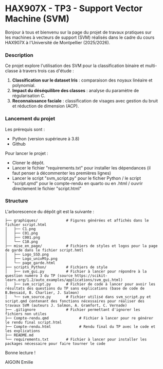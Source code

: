 # HAX907X - TP3 - Support Vector Machine (SVM)

Bonjour à tous et bienvenu sur la page du projet de travaux pratiques sur les machines à vecteurs de support (SVM) réalisés dans le cadre du cours HAX907X à l'Université de Montpellier (2025/2026).

### Description

Ce projet explore l'utilisation des SVM pour la classification binaire et multi-classe à travers trois cas d'étude :
1. **Classification sur le dataset Iris** : comparaison des noyaux linéaire et polynomial.
2. **Impact du déséquilibre des classes** : analyse du paramètre de régularisation C.
3. **Reconnaissance faciale** : classification de visages avec gestion du bruit et réduction de dimension (ACP).

### Lancement du projet

Les prérequis sont :
- Python (version supérieure à 3.8)
- Github

Pour lancer le projet :
- Cloner le dépôt.
- Lancer le fichier "requirements.txt" pour installer les dépendances (il faut penser à décommenter les premières lignes)
- Lancer le script "svm_script.py" pour le fichier Python / le script "script.qmd" pour le compte-rendu en quarto ou en .html / ouvrir directement le fichier "script.html"

### Structure

L'arborescence du dépôt git est la suivante :

```AIGOIN_SVM/
├── graphiques/             # Figures générées et affichés dans le fichier script.html
│   ├── C1.png
│   ├── C01.png
│   ├── C001.png
│   └── C10.png
├── mise_en_page/           # Fichiers de styles et logos pour la page de garde dans le fichier script.hmtl
│   ├── Logo_SSD.png
│   ├── Logo_univMtp.png
│   └── page_garde.html
├── scripts_Python/         # Fichiers de style
│   ├── svm_gui.py          # Fichier à lancer pour répondre à la question numéro 3 du TP (source https://scikit-learn.org/1.2/auto_examples/applications/svm_gui.html)
│   ├── svm_script.py       # Fichier de code à lancer pour avoir les résultats des questions du TP sans explications (base de code de B.Bensaid, B. Charlier, J. Salmon)
│   └── svm_source.py       # Fichier utilisé dans svm_script.py et script.qmd contenant des fonctions nécessaires pour réaliser des travaux SVM (auteurs J. Salmon, A. Gramfort, C. Vernade)
├── .gitignore              # Fichier permettant d'ignorer les fichiers non utiles 
├── Compte-rendu.qmd              # Fichier à lancer pour re générer le rendu final script.html
├── Compte-rendu.html             # Rendu final du TP avec le code et les explications
├── README.md
└── requirements.txt        # Fichier à lancer pour installer les packages nécessaire pour faire tourner le code

```         

Bonne lecture !

AIGOIN Emilie
